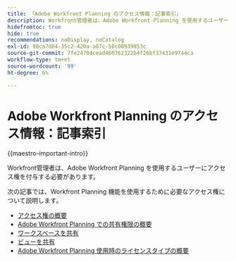 ```yaml
---
title: 「Adobe Workfront Planning のアクセス情報：記事索引」
description: Workfront管理者は、Adobe Workfront Planning を使用するユーザーにアクセス権を付与する必要があります。 次の記事では、Workfront Planning を使用するために必要なアクセス権について説明します。
hidefromtoc: true
hide: true
recommendations: noDisplay, noCatalog
exl-id: 98ca7d04-35c2-420a-a87c-50c00939853c
source-git-commit: 7fe24704cead460762322b4f26bf37431e9744ca
workflow-type: tm+mt
source-wordcount: '99'
ht-degree: 6%

---
```


# Adobe Workfront Planning のアクセス情報：記事索引

{{maestro-important-intro}}

Workfront管理者は、Adobe Workfront Planning を使用するユーザーにアクセス権を付与する必要があります。

次の記事では、Workfront Planning 機能を使用するために必要なアクセス権について説明します。

* [アクセス権の概要](../access/access-overview.md)
* [Adobe Workfront Planning での共有権限の概要](/help/quicksilver/maestro/access/sharing-permissions-overview.md)
* [ワークスペースを共有](/help/quicksilver/maestro/access/share-workspaces.md)
* [ビューを共有](/help/quicksilver/maestro/access/share-views.md)
* [Adobe Workfront Planning 使用時のライセンスタイプの概要](/help/quicksilver/maestro/access/license-type-overview.md)


